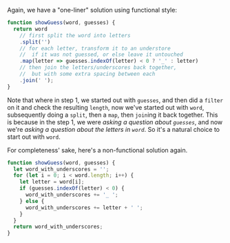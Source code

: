 Again, we have a "one-liner" solution using functional style:

```js
function showGuess(word, guesses) {
  return word
    // first split the word into letters
    .split('')
    // for each letter, transform it to an understore
    //  if it was not guessed, or else leave it untouched
    .map(letter => guesses.indexOf(letter) < 0 ? '_' : letter)
    // then join the letters/underscores back together,
    //  but with some extra spacing between each
    .join(' ');
}
```

Note that where in step 1, we started out with `guesses`, and then did a `filter` on it and check the resulting `length`, now we've started out with `word`, subsequently doing a `split`, then a `map`, then `join`ing it back together. This is because in the step 1, we were *asking a question about `guesses`*, and now we're *asking a question about the letters in `word`*. So it's a natural choice to start out with `word`.

For completeness' sake, here's a non-functional solution again.

```js
function showGuess(word, guesses) {
  let word_with_underscores = '';
  for (let i = 0; i < word.length; i++) {
    let letter = word[i];
    if (guesses.indexOf(letter) < 0) {
      word_with_underscores += '_ ';
    } else {
      word_with_underscores += letter + ' ';
    }
  }
  return word_with_underscores;
}
```
